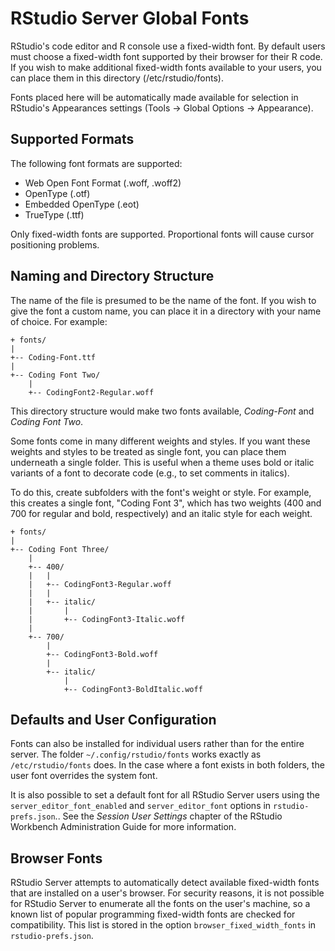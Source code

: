 RStudio Server Global Fonts
===========================

RStudio's code editor and R console use a fixed-width font. By default users
must choose a fixed-width font supported by their browser for their R code. If
you wish to make additional fixed-width fonts available to your users, you can
place them in this directory (/etc/rstudio/fonts).

Fonts placed here will be automatically made available for selection in
RStudio's Appearances settings (Tools -> Global Options -> Appearance). 

Supported Formats
-----------------

The following font formats are supported:

- Web Open Font Format (.woff, .woff2)
- OpenType (.otf)
- Embedded OpenType (.eot)
- TrueType (.ttf)

Only fixed-width fonts are supported. Proportional fonts will cause cursor
positioning problems.

Naming and Directory Structure
------------------------------

The name of the file is presumed to be the name of the font. If you wish to
give the font a custom name, you can place it in a directory with your name of
choice. For example:

    + fonts/
    |
    +-- Coding-Font.ttf
    |
    +-- Coding Font Two/
        |
        +-- CodingFont2-Regular.woff

This directory structure would make two fonts available, *Coding-Font* and
*Coding Font Two*.

Some fonts come in many different weights and styles. If you want these weights
and styles to be treated as single font, you can place them underneath a single
folder. This is useful when a theme uses bold or italic variants of a font to
decorate code (e.g., to set comments in italics).

To do this, create subfolders with the font's weight or style. For example,
this creates a single font, "Coding Font 3", which has two weights (400 and 700
for regular and bold, respectively) and an italic style for each weight.

    + fonts/
    |
    +-- Coding Font Three/
        |
        +-- 400/
        |   |
        |   +-- CodingFont3-Regular.woff
        |   |
        |   +-- italic/
        |       |
        |       +-- CodingFont3-Italic.woff
        |
        +-- 700/
            |
            +-- CodingFont3-Bold.woff
            |
            +-- italic/
                |
                +-- CodingFont3-BoldItalic.woff

Defaults and User Configuration
-------------------------------

Fonts can also be installed for individual users rather than for the entire
server. The folder `~/.config/rstudio/fonts` works exactly as
`/etc/rstudio/fonts` does. In the case where a font exists in both folders, the
user font overrides the system font.

It is also possible to set a default font for all RStudio Server users using
the `server_editor_font_enabled` and `server_editor_font` options in
`rstudio-prefs.json`.. See the *Session User Settings* chapter of the RStudio
Workbench Administration Guide for more information.

Browser Fonts
-------------

RStudio Server attempts to automatically detect available fixed-width fonts
that are installed on a user's browser. For security reasons, it is not
possible for RStudio Server to enumerate all the fonts on the user's machine,
so a known list of popular programming fixed-width fonts are checked for
compatibility. This list is stored in the option `browser_fixed_width_fonts` in
`rstudio-prefs.json`.




